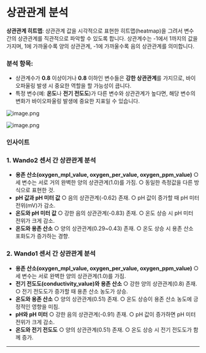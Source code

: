 # 상관관계 분석

**상관관계 히트맵**: 상관관계 값을 시각적으로 표현한 히트맵(heatmap)을 그려서 변수 간의 상관관계를 직관적으로 파악할 수 있도록 합니다. 상관계수는 -1에서 1까지의 값을 가지며, 1에 가까울수록 양의 상관관계, -1에 가까울수록 음의 상관관계를 의미합니다.

### 분석 항목:

- 상관계수가 **0.8** 이상이거나 **0.8** 이하인 변수들은 **강한 상관관계**를 가지므로, 바이오파울링 발생 시 중요한 역할을 할 가능성이 큽니다.
- 특정 변수(예: **온도**나 **전기 전도도**)가 다른 변수와 상관관계가 높다면, 해당 변수의 변화가 바이오파울링 발생에 중요한 지표일 수 있습니다.

![image.png](../Aicoss%20%E1%84%87%E1%85%A9%E1%84%80%E1%85%A9%E1%84%89%E1%85%A5%20%E1%84%8C%E1%85%A6%E1%84%8E%E1%85%AE%E1%86%AF%20%E1%84%82%E1%85%A2%E1%84%8B%E1%85%AD%E1%86%BC%2012308556ef3880318693f745bcffc759/image%201.png)

![image.png](%E1%84%89%E1%85%A1%E1%86%BC%E1%84%80%E1%85%AA%E1%86%AB%E1%84%80%E1%85%AA%E1%86%AB%E1%84%80%E1%85%A8%20%E1%84%87%E1%85%AE%E1%86%AB%E1%84%89%E1%85%A5%E1%86%A8%2012008556ef3880ca8291f6c348522f9d/image.png)

### 인사이트

### **1. Wando2 센서 간 상관관계 분석**

- **용존 산소(oxygen_mpl_value, oxygen_per_value, oxygen_ppm_value)**
○ 세 변수는 서로 거의 완벽한 양의 상관관계(1.0)를 가짐.
○ 동일한 측정값을 다른 방식으로 표현한 것.
- **pH 값과 pH 미터 값**
○ 음의 상관관계(-0.62) 존재.
○ pH 값이 증가할 때 pH 미터 전위(mV)가 감소.
- **온도와 pH 미터 값**
○ 강한 음의 상관관계(-0.83) 존재.
○ 온도 상승 시 pH 미터 전위가 크게 감소.
- **온도와 용존 산소**
○ 양의 상관관계(0.29~0.43) 존재.
○ 온도 상승 시 용존 산소 포화도가 증가하는 경향.

### **2. Wando1 센서 간 상관관계 분석**

- **용존 산소(oxygen_mpl_value, oxygen_per_value, oxygen_ppm_value)**
○ 세 변수는 서로 완벽한 양의 상관관계(1.0)를 가짐.
- **전기 전도도(conductivity_value)와 용존 산소**
○ 강한 양의 상관관계(0.8) 존재.
○ 전기 전도도가 증가할 때 용존 산소 농도가 상승.
- **온도와 용존 산소**
○ 양의 상관관계(0.51) 존재.
○ 온도 상승이 용존 산소 농도에 긍정적인 영향을 미침.
- **pH와 pH 미터**
○ 강한 음의 상관관계(-0.91) 존재.
○ pH 값이 증가하면 pH 미터 전위가 크게 감소.
- **온도와 전기 전도도**
○ 양의 상관관계(0.51) 존재.
○ 온도 상승 시 전기 전도도가 함께 증가.

---
